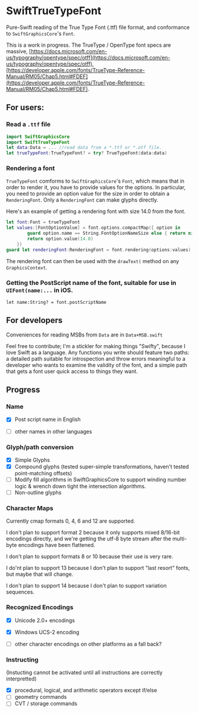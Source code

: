 # SwiftTrueTypeFont
Pure-Swift reading of the True Type Font (.ttf) file format, and conformance to `SwiftGraphicsCore`'s `Font`.

This is a work in progress.
The TrueType / OpenType font specs are massive, [https://docs.microsoft.com/en-us/typography/opentype/spec/otff](https://docs.microsoft.com/en-us/typography/opentype/spec/otff),[https://developer.apple.com/fonts/TrueType-Reference-Manual/RM05/Chap5.html#FDEF](https://developer.apple.com/fonts/TrueType-Reference-Manual/RM05/Chap5.html#FDEF).    

## For users:

### Read a `.ttf` file

```swift
import SwiftGraphicsCore
import SwiftTrueTypeFont
let data:Data = ... //read data from a *.ttf or *.otf file.
let trueTypeFont:TrueTypeFont? = try? TrueTypeFont(data:data)
```

### Rendering a font

`TrueTypeFont` comforms to `SwiftGraphicsCore`'s `Font`, which means that in order to render it, you have to provide values for the options.  In particular, you need to provide an option value for the size in order to obtain a `RenderingFont`.  Only a `RenderingFont` can make glyphs directly.

Here's an example of getting a rendering font with size 14.0 from the font.

```swift
let font:Font = trueTypeFont
let values:[FontOptionValue] = font.options.compactMap({ option in
        guard option.name == String.FontOptionNameSize else { return nil }
        return option.value(14.0)
	})
guard let renderingFont:RenderingFont = font.rendering(options:values) else { /* fail */ } 
```

The rendering font can then be used with the `drawText(`  method on any `GraphicsContext`.

### Getting the PostScript name of the font, suitable for use in `UIFont(name:...` in iOS.

`let name:String? = font.postScriptName`



## For developers

Conveniences for reading MSBs from `Data` are in `Data+MSB.swift` 

Feel free to contribute; I'm a stickler for making things "Swifty", because I love Swift as a language.  Any functions you write should feature two paths: a detailed path suitable for introspection and throw errors meaningful to a developer who wants to examine the validity of the font, and a simple path that gets a font user quick access to things they want.


## Progress

### Name

- [x] Post script name in English
- [ ] other names in other languages


### Glyph/path conversion
- [x] Simple Glyphs
- [x] Compound glyphs (tested super-simple transformations, haven't tested point-matching offsets)
- [ ] Modify fill algorithms in SwiftGraphicsCore to support winding number logic & wrench down tight the intersection algorithms.
- [ ] Non-outline glyphs

### Character Maps

Currently cmap formats 0, 4, 6 and 12 are supported.

I don't plan to support format 2 because it only supports mixed 8/16-bit encodings directly, and we're getting the utf-8 byte stream after the multi-byte encodings have been flattened.

I don't plan to support formats 8 or 10 because their use is very rare. 

I do'nt plan to support 13 because I don't plan to support "last resort" fonts, but maybe that will change. 

I don't plan to support 14 because I don't plan to support variation sequences.  


### Recognized Encodings
- [x] Unicode 2.0+ encodings
- [x] Windows UCS-2 encoding
- [ ]  other character encodings on other platforms as a fall back?


### Instructing

(Instucting cannot be activated until all instructions are correctly interpretted)

- [x] procedural, logical, and arithmetic operators except if/else
- [ ] geometry commands
- [ ] CVT / storage commands
